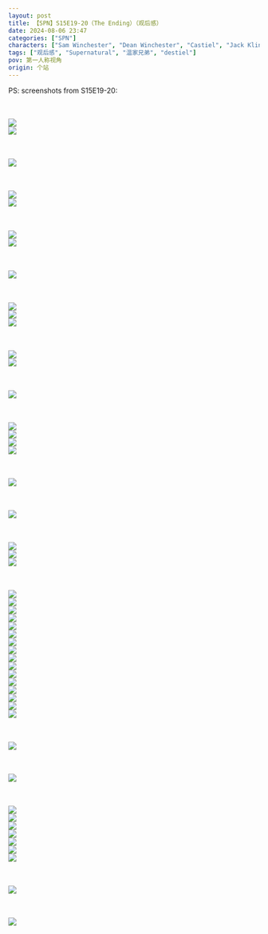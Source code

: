 ```yaml
---
layout: post
title: 【SPN】S15E19-20（The Ending）（观后感）
date: 2024-08-06 23:47
categories: ["SPN"]
characters: ["Sam Winchester", "Dean Winchester", "Castiel", "Jack Kline"]
tags: ["观后感", "Supernatural", "温家兄弟", "destiel"]
pov: 第一人称视角
origin: 个站
---
```


PS: screenshots from S15E19-20:

<br><br>
![](/assets/images/SPN/S15/2024-08-06-SPN-1519-1.jpg)
<br>
![](/assets/images/SPN/S15/2024-08-06-SPN-1519-2.jpg)
<br>

<br><br>
![](/assets/images/SPN/S15/2024-08-06-SPN-1519-3.jpg)
<br>

<br><br>
![](/assets/images/SPN/S15/2024-08-06-SPN-1519-4.jpg)
<br>
![](/assets/images/SPN/S15/2024-08-06-SPN-1519-5.jpg)
<br>

<br><br>
![](/assets/images/SPN/S15/2024-08-06-SPN-1519-6.jpg)
<br>
![](/assets/images/SPN/S15/2024-08-06-SPN-1519-7.jpg)
<br>

<br><br>
![](/assets/images/SPN/S15/2024-08-06-SPN-1519-8.jpg)
<br>

<br><br>
![](/assets/images/SPN/S15/2024-08-06-SPN-1519-9.jpg)
<br>
![](/assets/images/SPN/S15/2024-08-06-SPN-1519-10.jpg)
<br>
![](/assets/images/SPN/S15/2024-08-06-SPN-1519-11.jpg)
<br>

<br><br>
![](/assets/images/SPN/S15/2024-08-06-SPN-1519-12.jpg)
<br>
![](/assets/images/SPN/S15/2024-08-06-SPN-1519-13.jpg)
<br>

<br><br>
![](/assets/images/SPN/S15/2024-08-06-SPN-1519-14.jpg)
<br>

<br><br>
![](/assets/images/SPN/S15/2024-08-06-SPN-1519-15.jpg)
<br>
![](/assets/images/SPN/S15/2024-08-06-SPN-1519-16.jpg)
<br>
![](/assets/images/SPN/S15/2024-08-06-SPN-1519-17.jpg)
<br>
![](/assets/images/SPN/S15/2024-08-06-SPN-1519-18.jpg)
<br>

<br><br>
![](/assets/images/SPN/S15/2024-08-06-SPN-1519-19.jpg)
<br>

<br><br>
![](/assets/images/SPN/S15/2024-08-06-SPN-1520-1.jpg)
<br>

<br><br>
![](/assets/images/SPN/S15/2024-08-06-SPN-1520-2.jpg)
<br>
![](/assets/images/SPN/S15/2024-08-06-SPN-1520-3.jpg)
<br>
![](/assets/images/SPN/S15/2024-08-06-SPN-1520-4.jpg)
<br>

<br><br>
![](/assets/images/SPN/S15/2024-08-06-SPN-1520-5.jpg)
<br>
![](/assets/images/SPN/S15/2024-08-06-SPN-1520-6.jpg)
<br>
![](/assets/images/SPN/S15/2024-08-06-SPN-1520-7.jpg)
<br>
![](/assets/images/SPN/S15/2024-08-06-SPN-1520-8.jpg)
<br>
![](/assets/images/SPN/S15/2024-08-06-SPN-1520-9.jpg)
<br>
![](/assets/images/SPN/S15/2024-08-06-SPN-1520-10.jpg)
<br>
![](/assets/images/SPN/S15/2024-08-06-SPN-1520-11.jpg)
<br>
![](/assets/images/SPN/S15/2024-08-06-SPN-1520-12.jpg)
<br>
![](/assets/images/SPN/S15/2024-08-06-SPN-1520-13.jpg)
<br>
![](/assets/images/SPN/S15/2024-08-06-SPN-1520-14.jpg)
<br>
![](/assets/images/SPN/S15/2024-08-06-SPN-1520-15.jpg)
<br>
![](/assets/images/SPN/S15/2024-08-06-SPN-1520-16.jpg)
<br>
![](/assets/images/SPN/S15/2024-08-06-SPN-1520-17.jpg)
<br>
![](/assets/images/SPN/S15/2024-08-06-SPN-1520-18.jpg)
<br>
![](/assets/images/SPN/S15/2024-08-06-SPN-1520-19.jpg)
<br>
![](/assets/images/SPN/S15/2024-08-06-SPN-1520-20.jpg)
<br>

<br><br>
![](/assets/images/SPN/S15/2024-08-06-SPN-1520-21.jpg)
<br>

<br><br>
![](/assets/images/SPN/S15/2024-08-06-SPN-1520-22.jpg)
<br>

<br><br>
![](/assets/images/SPN/S15/2024-08-06-SPN-1520-23.jpg)
<br>
![](/assets/images/SPN/S15/2024-08-06-SPN-1520-24.jpg)
<br>
![](/assets/images/SPN/S15/2024-08-06-SPN-1520-25.jpg)
<br>
![](/assets/images/SPN/S15/2024-08-06-SPN-1520-26.jpg)
<br>
![](/assets/images/SPN/S15/2024-08-06-SPN-1520-27.jpg)
<br>
![](/assets/images/SPN/S15/2024-08-06-SPN-1520-28.jpg)
<br>
![](/assets/images/SPN/S15/2024-08-06-SPN-1520-29.jpg)
<br>

<br><br>
![](/assets/images/SPN/S15/2024-08-06-SPN-1520-30.jpg)
<br>

<br><br>
![](/assets/images/SPN/S15/2024-08-06-SPN-1520-31.jpg)
<br>
